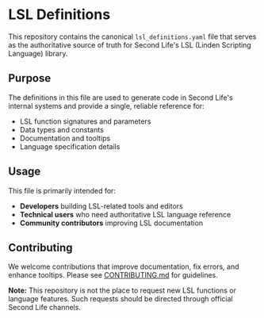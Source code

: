 # LSL Definitions

This repository contains the canonical `lsl_definitions.yaml` file that serves as the authoritative source of truth for Second Life's LSL (Linden Scripting Language) library.

## Purpose

The definitions in this file are used to generate code in Second Life's internal systems and provide a single, reliable reference for:

- LSL function signatures and parameters
- Data types and constants
- Documentation and tooltips
- Language specification details

## Usage

This file is primarily intended for:

- **Developers** building LSL-related tools and editors
- **Technical users** who need authoritative LSL language reference
- **Community contributors** improving LSL documentation

## Contributing

We welcome contributions that improve documentation, fix errors, and enhance tooltips. Please see [CONTRIBUTING.md](CONTRIBUTING.md) for guidelines.

**Note:** This repository is not the place to request new LSL functions or language features. Such requests should be directed through official Second Life channels.
